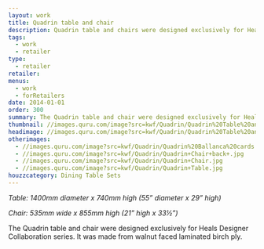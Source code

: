 ```yaml
---
layout: work
title: Quadrin table and chair
description: Quadrin table and chairs were designed exclusively for Heals Designer Collaboration series and were available from Tottenham Court Road, London. The round table and laminated chair were made in walnut.
tags:
  - work
  - retailer
type:
  - retailer
retailer:
menus:
  - work
  - forRetailers
date: 2014-01-01
order: 300
summary: The Quadrin table and chair were designed exclusively for Heal's Designer Collaboration series.
thumbnail: //images.quru.com/image?src=kwf/Quadrin/Quadrin%20Table%20and%20Chairs.jpg&width=150&height=150&right=0.77813&bottom=0.9125&left=0.04688&top=0.18125
headimage: //images.quru.com/image?src=kwf/Quadrin/Quadrin%20Table%20and%20Chairs.jpg&top=0.05625&bottom=0.91563
otherimages:
  - //images.quru.com/image?src=kwf/Quadrin/Quadrin%20Ballanca%20cards.pdf&format=jpg
  - //images.quru.com/image?src=kwf/Quadrin/Quadrin+Chair+back+.jpg
  - //images.quru.com/image?src=kwf/Quadrin/Quadrin+Chair.jpg
  - //images.quru.com/image?src=kwf/Quadrin/Quadrin+Table.jpg
houzzcategory: Dining Table Sets
---
```


_Table: 1400mm diameter x 740mm high (55&rdquo; diameter x 29&rdquo; high)_  

_Chair: 535mm wide x 855mm high (21&rdquo; high x 33&frac12;&rdquo;)_


The Quadrin table and chair were designed exclusively for Heals Designer Collaboration series. It was made from walnut faced laminated birch ply.

